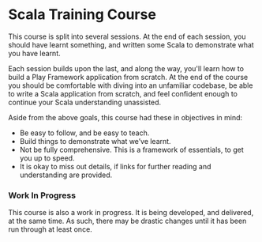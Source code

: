 # Scala Training Course

This course is split into several sessions. At the end of each session, you should have learnt something, and written some Scala to demonstrate what you have learnt.

Each session builds upon the last, and along the way, you'll learn how to build a Play Framework application from scratch. At the end of the course you should be comfortable with diving into an unfamiliar codebase, be able to write a Scala application from scratch, and feel confident enough to continue your Scala understanding unassisted.

Aside from the above goals, this course had these in objectives in mind:

 - Be easy to follow, and be easy to teach.
 - Build things to demonstrate what we’ve learnt.
 - Not be fully comprehensive. This is a framework of essentials, to get you up to speed.
 - It is okay to miss out details, if links for further reading and understanding are provided.

### Work In Progress

This course is also a work in progress. It is being developed, and delivered, at the same time. As such, there may be drastic changes until it has been run through at least once.

